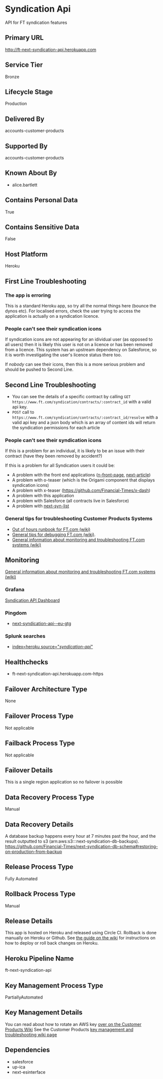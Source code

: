 # Syndication Api

API for FT syndication features

## Primary URL

http://ft-next-syndication-api.herokuapp.com


## Service Tier

Bronze


## Lifecycle Stage

Production


## Delivered By

accounts-customer-products


## Supported By

accounts-customer-products

## Known About By

- alice.bartlett

## Contains Personal Data

True

## Contains Sensitive Data

False

## Host Platform

Heroku

## First Line Troubleshooting

### The app is erroring

This is a standard Heroku app, so try all the normal things here (bounce the dynos etc). For localised errors, check the user trying to access the application is actually on a syndication licence.

### People can't see their syndication icons

If syndication icons are not appearing for an idividual user (as opposed to all users) then it is likely this user is not on a licence or has been removed from a licence.
This system has an upstream dependency on Salesforce, so it is worth investigating the user's licence status there too.

If *nobody* can see their icons, then this is a more serious problem and should be pushed to Second Line.

## Second Line Troubleshooting

- You can see the details of a specific contract by calling `GET https://www.ft.com/syndication/contracts/:contract_id` with a valid api key.
- `POST` call to `https://www.ft.com/syndication/contracts/:contract_id/resolve` with a valid api key and a json body which is an array of content ids will return the syndication permissions for each article

### People can't see their syndication icons

If this is a problem for an individual, it is likely to be an issue with their contract (have they been removed by accident?)

If this is a problem for all Syndication users it could be:

* A problem with the front end applications ([n-front-page](https://github.com/Financial-Times/next-front-page), [next-article](https://github.com/Financial-Times/next-article))
* A problem with o-teaser (which is the Origami component that displays syndication icons)
* A problem with x-teaser (https://github.com/Financial-Times/x-dash)
* A problem with this application
* A problem with Salesforce (all contracts live in Salesforce)
* A problem with [next-syn-list](https://github.com/Financial-Times/next-syn-list)


### General tips for troubleshooting Customer Products Systems

- [Out of hours runbook for FT.com (wiki)](https://customer-products.in.ft.com/wiki/Out-of-hours-troubleshooting-guide)
- [General tips for debugging FT.com (wiki)](https://customer-products.in.ft.com/wiki/Debugging-Tips).
- [General information about monitoring and troubleshooting FT.com systems (wiki)](https://customer-products.in.ft.com/wiki/Monitoring-and-Troubleshooting-systems)


## Monitoring

[General information about monitoring and troubleshooting FT.com systems (wiki)](https://customer-products.in.ft.com/wiki/Monitoring-and-Troubleshooting-systems)


### Grafana

[Syndication API Dashboard](http://grafana.ft.com/d/P1fH18Kiz/ft-com-heroku-apps?orgId=1&var-app=syndication-api)

### Pingdom

- [next-syndication-api--eu-gtg](https://my.pingdom.com/reports/responsetime#daterange=7days&tab=uptime_tab&check=4897636)

### Splunk searches

- [index=heroku source="*syndication-api*"](https://financialtimes.splunkcloud.com/en-US/app/search/search?q=search%20index%3Dheroku%20source%3D%22*syndication-api*%22&display.page.search.mode=smart&dispatch.sample_ratio=1&earliest=-1h&latest=now&sid=1565272294.5309696)

## Healthchecks

- ft-next-syndication-api.herokuapp.com-https

## Failover Architecture Type

None

## Failover Process Type

Not applicable

## Failback Process Type

Not applicable

## Failover Details

This is a single region application so no failover is possible

## Data Recovery Process Type

Manual


## Data Recovery Details

A database backup happens every hour at 7 minutes past the hour, and the result outputted to s3 (arn:aws:s3:::next-syndication-db-backups).
https://github.com/Financial-Times/next-syndication-db-schema#restoring-on-production-from-backup

## Release Process Type

Fully Automated

## Rollback Process Type

Manual

## Release Details

This app is hosted on Heroku and released using Circle CI.
Rollback is done manually on Heroku or Github. See [the guide on the wiki](https://customer-products.in.ft.com/wiki/How-does-deploying-our-Heroku-apps-work%3F) for instructions on how to deploy or roll back changes on Heroku.

## Heroku Pipeline Name

ft-next-syndication-api

## Key Management Process Type

PartiallyAutomated

## Key Management Details

You can read about how to rotate an AWS key [over on the Customer Products Wiki](https://customer-products.in.ft.com/wiki/Rotating-AWS-Keys)
See the Customer Products [key management and troubleshooting wiki page](https://customer-products.in.ft.com/wiki/Key-Management-and-Troubleshooting)

## Dependencies

- salesforce
- up-ica
- next-esinterface
